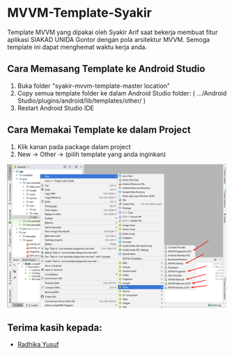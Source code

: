 # MVVM-Template-Syakir

Template MVVM yang dipakai oleh Syakir Arif saat bekerja membuat fitur aplikasi SIAKAD UNIDA Gontor dengan pola arsitektur MVVM. Semoga template ini dapat menghemat waktu kerja anda.

## Cara Memasang Template ke Android Studio
1. Buka folder "syakir-mvvm-template-master location"
2. Copy semua template folder ke dalam Android Studio folder: ( .../Android Studio/plugins/android/lib/templates/other/ )
3. Restart Android Studio IDE

## Cara Memakai Template ke dalam Project
1. Klik kanan pada package dalam project
2. New -> Other -> (pilih template yang anda inginkan)

<p align="center">
  <img src="https://raw.githubusercontent.com/syakirarif/MVVM-Template-Syakir/master/screenshots/ss_tutorial_1.png" alt="screenshot">
</p>

## Terima kasih kepada:
- [Radhika Yusuf][1]

[1]: https://github.com/radhikayusuf?tab=repositories
